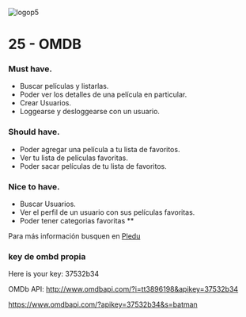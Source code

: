 ![logop5](https://p5-hall-of-fame.s3.amazonaws.com/p5logo.png)

# 25 - OMDB

### Must have.

- Buscar películas y listarlas.
- Poder ver los detalles de una película en particular.
- Crear Usuarios.
- Loggearse y desloggearse con un usuario.

### Should have.

- Poder agregar una película a tu lista de favoritos.
- Ver tu lista de películas favoritas.
- Poder sacar películas de tu lista de favoritos.

### Nice to have.

- Buscar Usuarios.
- Ver el perfil de un usuario con sus películas favoritas.
- Poder tener categorias favoritas \*\*

Para más información busquen en [Pledu](https://pledu.plataforma5.la/modules/e2b1ace6-8de6-4b10-a025-647583402a8a)

### key de ombd propia

Here is your key: 37532b34

OMDb API: http://www.omdbapi.com/?i=tt3896198&apikey=37532b34

https://www.omdbapi.com/?apikey=37532b34&s=batman
